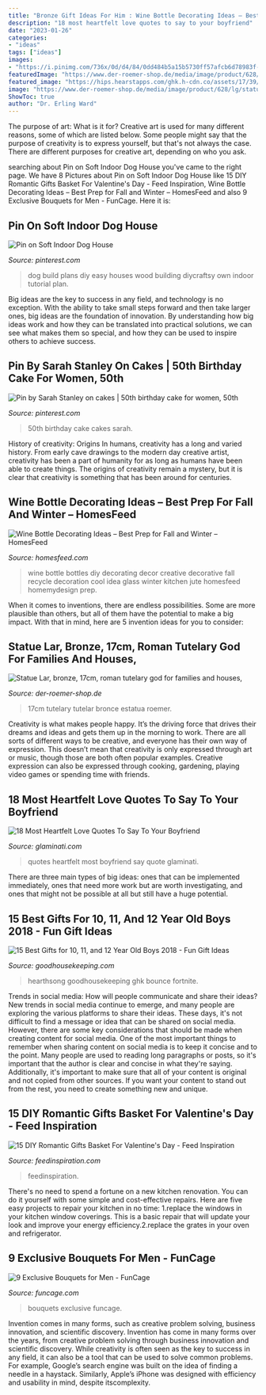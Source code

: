 ```yaml
---
title: "Bronze Gift Ideas For Him : Wine Bottle Decorating Ideas – Best Prep For Fall And Winter – Homesfeed"
description: "18 most heartfelt love quotes to say to your boyfriend"
date: "2023-01-26"
categories:
- "ideas"
tags: ["ideas"]
images:
- "https://i.pinimg.com/736x/0d/d4/84/0dd484b5a15b5730ff57afcb6d78983f--cakes.jpg"
featuredImage: "https://www.der-roemer-shop.de/media/image/product/628/lg/statue-lar-bronze-17cm-roman-tutelary-god-for-families-and-houses-places.jpg"
featured_image: "https://hips.hearstapps.com/ghk.h-cdn.co/assets/17/39/bbopbuddy.jpg?crop=1xw:0.9997706422018349xh;center,top&amp;resize=768:*"
image: "https://www.der-roemer-shop.de/media/image/product/628/lg/statue-lar-bronze-17cm-roman-tutelary-god-for-families-and-houses-places.jpg"
ShowToc: true
author: "Dr. Erling Ward"
---
```



The purpose of art: What is it for?
Creative art is used for many different reasons, some of which are listed below. Some people might say that the purpose of creativity is to express yourself, but that's not always the case. There are different purposes for creative art, depending on who you ask.

	

		
searching about Pin on Soft Indoor Dog House you've came to the right page. We have 8 Pictures about Pin on Soft Indoor Dog House like 15 DIY Romantic Gifts Basket For Valentine&#039;s Day - Feed Inspiration, Wine Bottle Decorating Ideas – Best Prep for Fall and Winter – HomesFeed and also 9 Exclusive Bouquets for Men - FunCage. Here it is:
		
    
## Pin On Soft Indoor Dog House

<img loading=lazy src="https://i.pinimg.com/736x/64/79/18/6479183086bac16df0052594440289b7.jpg" onerror="this.onerror=null;this.src='https://tse4.mm.bing.net/th?id=OIP.pALk-Z-sHnNTvnyRWsD5jwHaLU&amp;pid=15.1';" alt="Pin on Soft Indoor Dog House">

_Source: pinterest.com_

>dog build plans diy easy houses wood building diycraftsy own indoor tutorial plan. 

	

Big ideas are the key to success in any field, and technology is no exception. With the ability to take small steps forward and then take larger ones, big ideas are the foundation of innovation. By understanding how big ideas work and how they can be translated into practical solutions, we can see what makes them so special, and how they can be used to inspire others to achieve success.

    
## Pin By Sarah Stanley On Cakes | 50th Birthday Cake For Women, 50th

<img loading=lazy src="https://i.pinimg.com/736x/0d/d4/84/0dd484b5a15b5730ff57afcb6d78983f--cakes.jpg" onerror="this.onerror=null;this.src='https://tse4.mm.bing.net/th?id=OIP.L77K9W0VKUmH9p7v7VeiSgHaJ4&amp;pid=15.1';" alt="Pin by Sarah Stanley on cakes | 50th birthday cake for women, 50th">

_Source: pinterest.com_

>50th birthday cake cakes sarah. 

	

History of creativity: Origins
In humans, creativity has a long and varied history. From early cave drawings to the modern day creative artist, creativity has been a part of humanity for as long as humans have been able to create things. The origins of creativity remain a mystery, but it is clear that creativity is something that has been around for centuries.

    
## Wine Bottle Decorating Ideas – Best Prep For Fall And Winter – HomesFeed

<img loading=lazy src="https://homesfeed.com/wp-content/uploads/2015/09/rustic-wine-bottle-decorating-ideas-with-jute-yarn-decoration-sticked-on-the-bottle-in-brown-color-on-glass-tray.jpg" onerror="this.onerror=null;this.src='https://tse4.mm.bing.net/th?id=OIP.I1LmuDeJ7fTP16zyj2FMbQHaLH&amp;pid=15.1';" alt="Wine Bottle Decorating Ideas – Best Prep for Fall and Winter – HomesFeed">

_Source: homesfeed.com_

>wine bottle bottles diy decorating decor creative decorative fall recycle decoration cool idea glass winter kitchen jute homesfeed homemydesign prep. 

	

When it comes to inventions, there are endless possibilities. Some are more plausible than others, but all of them have the potential to make a big impact. With that in mind, here are 5 invention ideas for you to consider: 

    
## Statue Lar, Bronze, 17cm, Roman Tutelary God For Families And Houses,

<img loading=lazy src="https://www.der-roemer-shop.de/media/image/product/628/lg/statue-lar-bronze-17cm-roman-tutelary-god-for-families-and-houses-places.jpg" onerror="this.onerror=null;this.src='https://tse2.mm.bing.net/th?id=OIP.i_9BQ1vmaAzGGsND2lpFPwHaJ4&amp;pid=15.1';" alt="Statue Lar, bronze, 17cm, roman tutelary god for families and houses,">

_Source: der-roemer-shop.de_

>17cm tutelary tutelar bronce estatua roemer. 

	

Creativity is what makes people happy. It’s the driving force that drives their dreams and ideas and gets them up in the morning to work. There are all sorts of different ways to be creative, and everyone has their own way of expression. This doesn’t mean that creativity is only expressed through art or music, though those are both often popular examples. Creative expression can also be expressed through cooking, gardening, playing video games or spending time with friends.

    
## 18 Most Heartfelt Love Quotes To Say To Your Boyfriend

<img loading=lazy src="http://glaminati.com/wp-content/uploads/2016/07/most-heartfelt-love-quotes-2-334x500.jpg" onerror="this.onerror=null;this.src='https://tse1.mm.bing.net/th?id=OIP.if_8ENFGALXT9AA5Sp-mBQAAAA&amp;pid=15.1';" alt="18 Most Heartfelt Love Quotes To Say To Your Boyfriend">

_Source: glaminati.com_

>quotes heartfelt most boyfriend say quote glaminati. 

	

There are three main types of big ideas: ones that can be implemented immediately, ones that need more work but are worth investigating, and ones that might not be possible at all but still have a huge potential.

    
## 15 Best Gifts For 10, 11, And 12 Year Old Boys 2018 - Fun Gift Ideas

<img loading=lazy src="https://hips.hearstapps.com/ghk.h-cdn.co/assets/17/39/bbopbuddy.jpg?crop=1xw:0.9997706422018349xh;center,top&amp;resize=768:*" onerror="this.onerror=null;this.src='https://tse4.mm.bing.net/th?id=OIP.dFxXJ-xEpL-sXaXCHywHrQHaLH&amp;pid=15.1';" alt="15 Best Gifts for 10, 11, and 12 Year Old Boys 2018 - Fun Gift Ideas">

_Source: goodhousekeeping.com_

>hearthsong goodhousekeeping ghk bounce fortnite. 

	

Trends in social media: How will people communicate and share their ideas?
New trends in social media continue to emerge, and many people are exploring the various platforms to share their ideas. These days, it's not difficult to find a message or idea that can be shared on social media. However, there are some key considerations that should be made when creating content for social media. 
One of the most important things to remember when sharing content on social media is to keep it concise and to the point. Many people are used to reading long paragraphs or posts, so it's important that the author is clear and concise in what they're saying. Additionally, it's important to make sure that all of your content is original and not copied from other sources. If you want your content to stand out from the rest, you need to create something new and unique.

    
## 15 DIY Romantic Gifts Basket For Valentine&#039;s Day - Feed Inspiration

<img loading=lazy src="https://www.feedinspiration.com/wp-content/uploads/2017/01/Romantic-Valentines-Day-Gifts-for-Him.jpg" onerror="this.onerror=null;this.src='https://tse3.mm.bing.net/th?id=OIP.hfXVpLIR0k6h4_TtaSB1-wHaLH&amp;pid=15.1';" alt="15 DIY Romantic Gifts Basket For Valentine&#039;s Day - Feed Inspiration">

_Source: feedinspiration.com_

>feedinspiration. 

	

There's no need to spend a fortune on a new kitchen renovation. You can do it yourself with some simple and cost-effective repairs. Here are five easy projects to repair your kitchen in no time: 1.replace the windows in your kitchen window coverings. This is a basic repair that will update your look and improve your energy efficiency.2.replace the grates in your oven and refrigerator.

    
## 9 Exclusive Bouquets For Men - FunCage

<img loading=lazy src="http://www.funcage.com/blog/wp-content/uploads/2013/03/Exclusive-Bouquets-for-Men-003.jpg" onerror="this.onerror=null;this.src='https://tse2.mm.bing.net/th?id=OIP.vBYvMEC6uSs-OIzvkYrhIgHaMa&amp;pid=15.1';" alt="9 Exclusive Bouquets for Men - FunCage">

_Source: funcage.com_

>bouquets exclusive funcage. 

	

Invention comes in many forms, such as creative problem solving, business innovation, and scientific discovery.
Invention has come in many forms over the years, from creative problem solving through business innovation and scientific discovery. While creativity is often seen as the key to success in any field, it can also be a tool that can be used to solve common problems. For example, Google’s search engine was built on the idea of finding a needle in a haystack. Similarly, Apple’s iPhone was designed with efficiency and usability in mind, despite itscomplexity.

